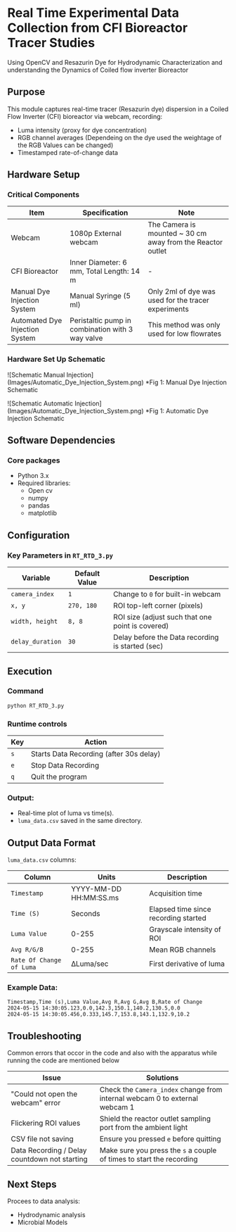 # Real Time Experimental Data Collection from CFI Bioreactor Tracer Studies

Using OpenCV and Resazurin Dye for Hydrodynamic Characterization and understanding the Dynamics of Coiled flow inverter Bioreactor

## Purpose

This module captures real-time tracer (Resazurin dye) dispersion in a Coiled Flow Inverter (CFI) bioreactor via webcam, recording:
- Luma intensity (proxy for dye concentration)
- RGB channel averages (Dependeing on the dye used the weightage of the RGB Values can be changed)
- Timestamped rate-of-change data

## Hardware Setup

### Critical Components

| Item | Specification | Note |
|------|---------------|------|
| Webcam | 1080p External webcam | The Camera is mounted ~ 30 cm away from the Reactor outlet |
| CFI Bioreactor | Inner Diameter: 6 mm, Total Length: 14 m | - |
| Manual Dye Injection System | Manual Syringe (5 ml) | Only 2ml of dye was used for the tracer experiments |
| Automated Dye Injection System | Peristaltic pump in combination with 3 way valve | This method was only used for low flowrates |

### Hardware Set Up Schematic 
![Schematic Manual Injection] (Images/Automatic_Dye_Injection_System.png)
*Fig 1: Manual Dye Injection Schematic

![Schematic Automatic Injection] (Images/Automatic_Dye_Injection_System.png)
*Fig 1: Automatic Dye Injection Schematic

## Software Dependencies
### Core packages  
- Python 3.x
- Required libraries:
    - Open cv
    - numpy
    - pandas 
    - matplotlib

## Configuration
### Key Parameters in `RT_RTD_3.py`

| Variable | Default Value | Description |
|----------|---------------|-------------|
| `camera_index` | `1` | Change to `0` for built-in webcam |
| `x, y` | `270, 180` | ROI top-left corner (pixels) |
| `width, height` | `8, 8` | ROI size (adjust such that one point is covered) |
| `delay_duration` | `30` | Delay before the Data recording is started (sec) |

## Execution

### Command
```bash
python RT_RTD_3.py
```

### Runtime controls

| Key | Action |
|-----|--------|
| `s` | Starts Data Recording (after 30s delay) |
| `e` | Stop Data Recording |
| `q` | Quit the program |

### Output:
- Real-time plot of luma vs time(s).
- `luma_data.csv` saved in the same directory.

## Output Data Format

`luma_data.csv` columns:

| Column | Units | Description |
|--------|-------|-------------|
| `Timestamp` | YYYY-MM-DD HH:MM:SS.ms | Acquisition time |
| `Time (S)` | Seconds | Elapsed time since recording started |
| `Luma Value` | 0-255 | Grayscale intensity of ROI |
| `Avg R/G/B` | 0-255 | Mean RGB channels |
| `Rate Of Change of Luma` | ΔLuma/sec | First derivative of luma |

### Example Data:
```csv
Timestamp,Time (s),Luma Value,Avg R,Avg G,Avg B,Rate of Change  
2024-05-15 14:30:05.123,0.0,142.3,150.1,140.2,130.5,0.0  
2024-05-15 14:30:05.456,0.333,145.7,153.8,143.1,132.9,10.2 
```

## Troubleshooting
Common errors that occor in the code and also with the apparatus while running the code are mentioned below

| Issue | Solutions |
|-------|-----------|
| "Could not open the webcam" error | Check the `Camera_index` change from internal webcam 0 to external webcam 1 |
| Flickering ROI values | Shield the reactor outlet sampling port from the ambient light |
| CSV file not saving | Ensure you pressed `e` before quitting |
| Data Recording / Delay countdown not starting | Make sure you press the `s` a couple of times to start the recording |

## Next Steps
Procees to data analysis:
- Hydrodynamic analysis
- Microbial Models 
